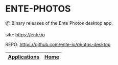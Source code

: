 # ENTE-PHOTOS

 📦 Binary releases of the Ente Photos desktop app.

 site: https://ente.io
 
 REPO: https://github.com/ente-io/photos-desktop

 | [Applications](https://portable-linux-apps.github.io/apps.html) | [Home](https://portable-linux-apps.github.io)
 | --- | --- |
